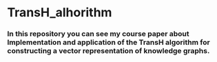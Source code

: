 # TransH_alhorithm

### In this repository you can see my course paper about Implementation and application of the TransH algorithm for constructing a vector representation of knowledge graphs.
